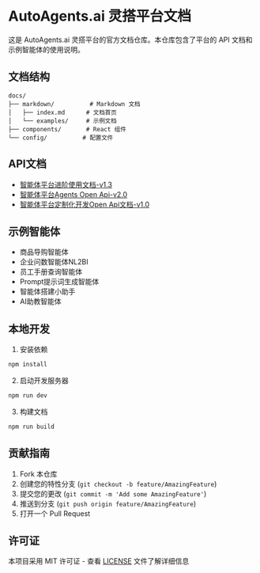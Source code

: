 # AutoAgents.ai 灵搭平台文档

这是 AutoAgents.ai 灵搭平台的官方文档仓库。本仓库包含了平台的 API 文档和示例智能体的使用说明。

## 文档结构

```
docs/
├── markdown/          # Markdown 文档
│   ├── index.md      # 文档首页
│   └── examples/     # 示例文档
├── components/       # React 组件
└── config/          # 配置文件
```

## API文档

- [智能体平台进阶使用文档-v1.3](https://uxkpl4cba3j.feishu.cn/wiki/SmCOwkYjvimFBqk5uuqcCVMvnMh)
- [智能体平台Agents Open Api-v2.0](https://uxkpl4cba3j.feishu.cn/wiki/SThLwcpzQiGJFqk7YFFctxCnndg)
- [智能体平台定制化开发Open Api文档-v1.0](https://uxkpl4cba3j.feishu.cn/wiki/OLOywtM9yiOKlekjSsHcyXpGnsg)

## 示例智能体

- 商品导购智能体
- 企业问数智能体NL2BI
- 员工手册查询智能体
- Prompt提示词生成智能体
- 智能体搭建小助手
- AI助教智能体

## 本地开发

1. 安装依赖
```bash
npm install
```

2. 启动开发服务器
```bash
npm run dev
```

3. 构建文档
```bash
npm run build
```

## 贡献指南

1. Fork 本仓库
2. 创建您的特性分支 (`git checkout -b feature/AmazingFeature`)
3. 提交您的更改 (`git commit -m 'Add some AmazingFeature'`)
4. 推送到分支 (`git push origin feature/AmazingFeature`)
5. 打开一个 Pull Request

## 许可证

本项目采用 MIT 许可证 - 查看 [LICENSE](LICENSE) 文件了解详细信息
